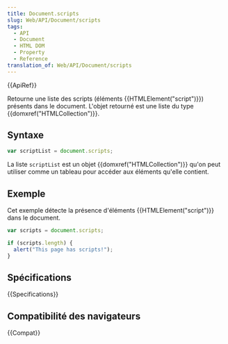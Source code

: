 ```yaml
---
title: Document.scripts
slug: Web/API/Document/scripts
tags:
  - API
  - Document
  - HTML DOM
  - Property
  - Reference
translation_of: Web/API/Document/scripts
---
```

{{ApiRef}}

Retourne une liste des scripts (éléments {{HTMLElement("script")}}) présents dans le document. L'objet retourné est une liste du type {{domxref("HTMLCollection")}}.

## Syntaxe

```js
var scriptList = document.scripts;
```

La liste `scriptList` est un objet {{domxref("HTMLCollection")}} qu'on peut utiliser comme un tableau pour accéder aux éléments qu'elle contient.

## Exemple

Cet exemple détecte la présence d'éléments {{HTMLElement("script")}} dans le document.

```js
var scripts = document.scripts;

if (scripts.length) {
  alert("This page has scripts!");
}
```

## Spécifications

{{Specifications}}

## Compatibilité des navigateurs

{{Compat}}
